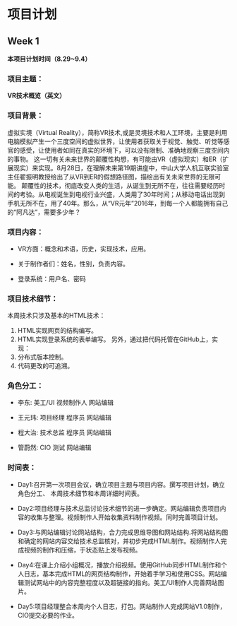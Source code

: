 # 项目计划## Week 1**本项目计划时间（8.29~9.4）**### 项目主题：**VR技术概览（英文）**### 项目背景：虚拟实境（Virtual Reality），简称VR技术,或是灵境技术和人工环境，主要是利用电脑模拟产生一个三度空间的虚拟世界，让使用者获取关于视觉、触觉、听觉等感官的感受，让使用者如同在真实的环境下，可以没有限制、准确地观察三度空间内的事物。这一切有关未来世界的颠覆性构想，有可能由VR（虚拟现实）和ER（扩展现实）来实现。8月28日，在理解未来第19期讲座中，中山大学人机互联实验室主任翟振明教授给出了从VR到ER的假想路径图，描绘出有关未来世界的无限可能。颠覆性的技术，彻底改变人类的生活，从诞生到无所不在，往往需要经历时间的考验。从电视诞生到电视行业兴盛，人类用了30年时间；从移动电话出现到手机无所不在，用了40年。那么，从“VR元年”2016年，到每一个人都能拥有自己的“阿凡达”，需要多少年？### 项目内容：* VR方面：概念和术语，历史，实现技术，应用。* 关于制作者们：姓名，性别，负责内容。* 登录系统：用户名、密码### 项目技术细节：本周技术只涉及基本的HTML技术：1. HTML实现网页的结构编写。2. HTML实现登录系统的表单编写。另外，通过把代码托管在GitHub上，实现：1. 分布式版本控制。2. 代码更改的可追溯。### 角色分工：* 李东: 美工/UI 视频制作人 网站编辑* 王元玮: 项目经理 程序员 网站编辑* 程大治: 技术总监 程序员 网站编辑* 管蔚然: CIO 测试 网站编辑### 时间表：* Day1:召开第一次项目会议，确立项目主题与项目内容。撰写项目计划，确立角色分工、 本周技术细节和本周详细时间表。* Day2:项目经理与技术总监讨论技术细节的进一步确定。网站编辑负责项目内容的收集与整理。视频制作人开始收集资料制作视频。同时完善项目计划。* Day3:与网站编辑讨论网站结构，合力完成思维导图和网站结构.将网站结构图和确定的网站内容交给技术总监核对，并初步完成HTML制作。视频制作人完成视频的制作和压缩，于状态贴上发布视频。* Day4:在课上介绍小组概况，播放介绍视频。使用GitHub同步HTML制作和个人日志，基本完成HTML的网页结构制作，开始着手学习和使用CSS。网站编辑测试网站中的内容完整程度以及超链接的指向。美工/UI制作人完善网站图片。* Day5:项目经理整合本周内个人日志，打包。网站制作人完成网站V1.0制作，CIO提交必要的作业。